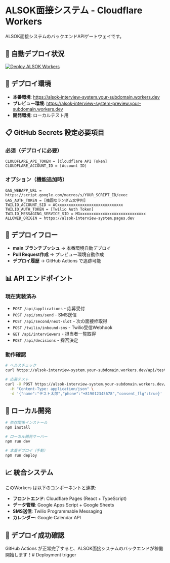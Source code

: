 # ALSOK面接システム - Cloudflare Workers

ALSOK面接システムのバックエンドAPIゲートウェイです。

## 🚀 自動デプロイ状況

[![Deploy ALSOK Workers](https://github.com/youshi-kanda/alsok-workers/actions/workflows/deploy.yml/badge.svg)](https://github.com/youshi-kanda/alsok-workers/actions/workflows/deploy.yml)

## 🎯 デプロイ環境

- **本番環境**: https://alsok-interview-system.your-subdomain.workers.dev
- **プレビュー環境**: https://alsok-interview-system-preview.your-subdomain.workers.dev
- **開発環境**: ローカルテスト用

## 📋 GitHub Secrets 設定必要項目

### 必須（デプロイに必要）
```
CLOUDFLARE_API_TOKEN = [Cloudflare API Token]
CLOUDFLARE_ACCOUNT_ID = [Account ID]
```

### オプション（機能追加時）  
```
GAS_WEBAPP_URL = https://script.google.com/macros/s/YOUR_SCRIPT_ID/exec
GAS_AUTH_TOKEN = [強固なランダム文字列]
TWILIO_ACCOUNT_SID = ACxxxxxxxxxxxxxxxxxxxxxxxxxxxxx
TWILIO_AUTH_TOKEN = [Twilio Auth Token]
TWILIO_MESSAGING_SERVICE_SID = MGxxxxxxxxxxxxxxxxxxxxxxxxxxxxx
ALLOWED_ORIGIN = https://alsok-interview-system.pages.dev
```

## 🔄 デプロイフロー

- **main ブランチプッシュ** → 本番環境自動デプロイ
- **Pull Request作成** → プレビュー環境自動作成
- **デプロイ履歴** → GitHub Actions で追跡可能

## 📊 API エンドポイント

### 現在実装済み
- `POST /api/applications` - 応募受付
- `POST /api/sms/send` - SMS送信
- `POST /api/second/next-slot` - 次の面接枠取得
- `POST /twilio/inbound-sms` - Twilio受信Webhook
- `GET /api/interviewers` - 担当者一覧取得
- `POST /api/decisions` - 採否決定

### 動作確認
```bash
# ヘルスチェック
curl https://alsok-interview-system.your-subdomain.workers.dev/api/test

# 応募テスト
curl -X POST https://alsok-interview-system.your-subdomain.workers.dev/api/applications \
  -H "Content-Type: application/json" \
  -d '{"name":"テスト太郎","phone":"+819012345678","consent_flg":true}'
```

## 🔧 ローカル開発

```bash
# 依存関係インストール
npm install

# ローカル開発サーバー
npm run dev

# 本番デプロイ（手動）
npm run deploy
```

## 📈 統合システム

このWorkers は以下のコンポーネントと連携:
- **フロントエンド**: Cloudflare Pages (React + TypeScript)
- **データ管理**: Google Apps Script + Google Sheets
- **SMS送信**: Twilio Programmable Messaging
- **カレンダー**: Google Calendar API

## 🎉 デプロイ成功確認

GitHub Actions が正常完了すると、ALSOK面接システムのバックエンドが稼働開始します！# Deployment trigger
